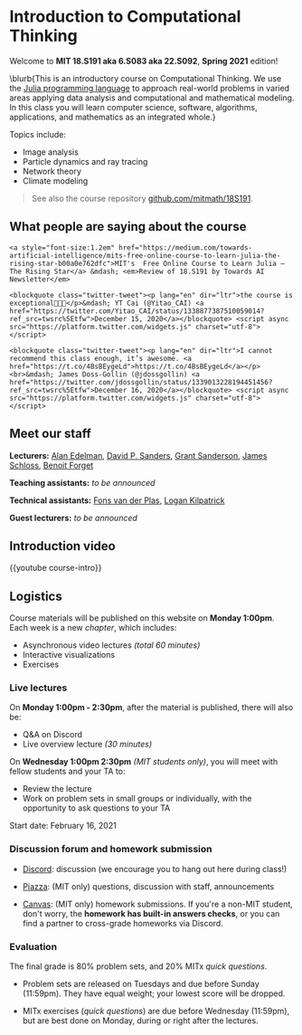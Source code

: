 
# Introduction to Computational Thinking

Welcome to **MIT 18.S191 aka 6.S083 aka 22.S092**, **Spring 2021** edition!

\blurb{This is an introductory course on Computational Thinking. We use the [Julia programming language](http://www.julialang.org) to approach real-world problems in varied areas applying data analysis and computational and mathematical modeling.  In this class you will learn computer science, software, algorithms, applications, and mathematics as an integrated whole.}

Topics include:

- Image analysis
- Particle dynamics and ray tracing
- Network theory
- Climate modeling


> See also the course repository [github.com/mitmath/18S191](https://github.com/mitmath/18S191).

## What people are saying about the course

~~~
<a style="font-size:1.2em" href="https://medium.com/towards-artificial-intelligence/mits-free-online-course-to-learn-julia-the-rising-star-b00a0e762dfc">MIT's  Free Online Course to Learn Julia — The Rising Star</a> &mdash; <em>Review of 18.S191 by Towards AI Newsletter</em>

<blockquote class="twitter-tweet"><p lang="en" dir="ltr">the course is exceptional🎇🎇🎇</p>&mdash; YT Cai (@Yitao_CAI) <a href="https://twitter.com/Yitao_CAI/status/1338877387510059014?ref_src=twsrc%5Etfw">December 15, 2020</a></blockquote> <script async src="https://platform.twitter.com/widgets.js" charset="utf-8"></script>

<blockquote class="twitter-tweet"><p lang="en" dir="ltr">I cannot recommend this class enough, it’s awesome. <a href="https://t.co/4BsBEygeLd">https://t.co/4BsBEygeLd</a></p><br>&mdash; James Doss-Gollin (@jdossgollin) <a href="https://twitter.com/jdossgollin/status/1339013228194451456?ref_src=twsrc%5Etfw">December 16, 2020</a></blockquote> <script async src="https://platform.twitter.com/widgets.js" charset="utf-8"></script>
~~~

<!-- 

Please help edit the automatically-generated subtitles in the [lecture transcripts](https://drive.google.com/drive/folders/1ekXz8x78qnq3G-_MhOh6CYgFDbL2G6Vz)!
If you do so, please add punctuation, and please change the colour of the part you edited to a colour other than black, and different from the previous and next sections. -->

## Meet our staff
**Lecturers:** [Alan Edelman](http://math.mit.edu/~edelman), [David P. Sanders](http://sistemas.fciencias.unam.mx/~dsanders/), [Grant Sanderson](https://www.3blue1brown.com/about), [James Schloss](https://eapsweb.mit.edu/people/jars), [Benoit Forget](https://web.mit.edu/nse/people/faculty/forget.html)

**Teaching assistants:** _to be announced_

**Technical assistants:** [Fons van der Plas](), [Logan Kilpatrick](https://scholar.harvard.edu/logankilpatrick/home)

**Guest lecturers:** _to be announced_

## Introduction video

{{youtube course-intro}}

## Logistics

Course materials will be published on this website on **Monday 1:00pm**. Each week is a new _chapter_, which includes:
- Asynchronous video lectures _(total 60 minutes)_
- Interactive visualizations
- Exercises

### Live lectures
On **Monday 1:00pm - 2:30pm**, after the material is published, there will also be:
- Q&A on Discord
- Live overview lecture _(30 minutes)_

On **Wednesday 1:00pm 2:30pm** _(MIT students only)_, you will meet with fellow students and your TA to:
- Review the lecture
- Work on problem sets in small groups or individually, with the opportunity to ask questions to your TA

Start date: February 16, 2021


### Discussion forum and homework submission
- [Discord](https://discord.gg/Z5qnVf8): discussion (we encourage you to hang out here during class!)

- [Piazza](https://piazza.com/class/kd33x1xnfyq3b1): (MIT only) questions, discussion with staff, announcements

- [Canvas](https://canvas.mit.edu/courses/5637): (MIT only) homework submissions. If you're a non-MIT student, don't worry, the **homework has built-in answers checks**, or you can find a partner to cross-grade homeworks via Discord.


### Evaluation

The final grade is 80% problem sets, and 20% MITx _quick questions_.

*   Problem sets are released on Tuesdays and due before Sunday (11:59pm). They have equal weight; your lowest score will be dropped.

*   MITx exercises (_quick questions_) are due before Wednesday (11:59pm), but are best done on Monday, during or right after the lectures.

